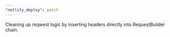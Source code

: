 ```yaml
---
"netlify_deploy": patch
---
```


Cleaning up reqwest logic by inserting headers directly into RequestBuilder chain.
